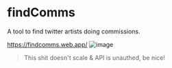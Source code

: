# findComms
A tool to find twitter artists doing commissions.

https://findcomms.web.app/
![image](https://user-images.githubusercontent.com/18451329/167970647-473208db-d31e-49ab-b316-6b96536725c7.png)

> This shit doesn't scale & API is unauthed, be nice! 

